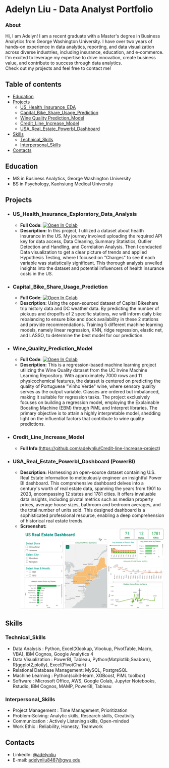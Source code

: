 # Adelyn Liu - Data Analyst Portfolio

### About
Hi, I am Adelyn! I am a recent graduate with a Master's degree in Business Analytics from George Washington University. I have over two years of hands-on experience in data analytics, reporting, and data visualization across diverse industries, including insurance, education, and e-commerce.
I'm excited to leverage my expertise to drive innovation, create business value, and contribute to success through data analytics.       
Check out my projects and feel free to contact me!

## Table of contents
- [Education](#Education)
- [Projects](#Projects)
  + [US_Health_Insurance_EDA](#US_Health_Insurance_Exploratory_Data_Analysis)
  + [Capital_Bike_Share_Usage_Prediction](#Capital_Bike_Share_Usage_Prediction)
  + [Wine Quality Prediction_Model](#Wine_Quality_Prediction_Model)
  + [Credit_Line_Increase_Model](#Credit_Line_Increase_Model)
  + [USA_Real_Estate_PowerbI_Dashboard](#USA_Real_Estate_PowerbI_Dashboard) 
- [Skills](#Skills)
  + [Technical_Skills](#Technical_Skills)
  + [Interpersonal_Skills](#Interpersonal_Skills)
- [Contacts](#Contacts)
  
## Education
- MS in Business Analytics, George Washington University
- BS in Psychology, Kaohsiung Medical University

## Projects
- ### US_Health_Insurance_Exploratory_Data_Analysis
  - **Full Code**: [![Open In Colab](https://colab.research.google.com/assets/colab-badge.svg)](https://github.com/adelynliu/Portfolio/blob/main/US_Health_Insurance_EDA.ipynb)
  - **Description:** In this project, I utilized a dataset about health insurance in the US. My journey involved uploading the required API key for data access, Data Cleaning, Summary Statistics, Outlier Detection and Handling, and Correlation Analysis. Then I conducted Data visualization to get a clear picture of trends and applied Hypothesis Testing, where I focused on "Charges" to see if each variable was statistically significant. This thorough analysis unveiled insights into the dataset and potential influencers of health insurance costs in the US.
  
- ### Capital_Bike_Share_Usage_Prediction
  - **Full Code**: [![Open In Colab](https://colab.research.google.com/assets/colab-badge.svg)](https://github.com/adelynliu/Portfolio/blob/main/CapitalBikeshare.ipynb)
  - **Description:** Using the open-sourced dataset of Capital Bikeshare trip history data and DC weather data.
    By predicting the number of pickups and dropoffs of 2 specific stations, we will inform daily bike rebalancing to ensure bike and dock availability in these 2 stations and provide recommendations. Training 5 different machine learning models, namely linear regression, KNN, ridge regression, elastic net, and LASSO, to determine the best model for our prediction.

    
- ### Wine_Quality_Prediction_Model
   - **Full Code**: [![Open In Colab](https://colab.research.google.com/assets/colab-badge.svg)](https://github.com/adelynliu/Portfolio/blob/main/Wine_Quality.ipynb)
   -  **Description:** This is a regression-based machine learning project utilizing the Wine Quality dataset from the UC Irvine Machine Learning Repository. With approximately 7000 rows and 11 physicochemical features, the dataset is centered on predicting the quality of Portuguese "Vinho Verde" wine, where sensory quality serves as the output variable. Classes are ordered but imbalanced, making it suitable for regression tasks. The project exclusively focuses on building a regression model, employing the Explainable Boosting Machine (EBM) through PiML and Interpret libraries. The primary objective is to attain a highly interpretable model, shedding light on the influential factors that contribute to wine quality predictions.

- ### Credit_Line_Increase_Model
  -  **Full Info**:(https://github.com/adelynliu/Credit-line-Increase-project)
     
- ### USA_Real_Estate_PowerbI_Dashboard (PowerBI)
   - **Description:** Harnessing an open-source dataset containing U.S. Real Estate information to meticulously engineer an insightful Power BI dashboard. This comprehensive dashboard delves into a century's worth of real estate data, spanning the years from 1901 to 2023, encompassing 12 states and 1781 cities. It offers invaluable data insights, including pivotal metrics such as median property prices, average house sizes, bathroom and bedroom averages, and the total number of units sold. This designed dashboard is a sophisticated professional resource, enabling a deep comprehension of historical real estate trends.
    - **Screenshot:**
   ![Dashboard](https://github.com/adelynliu/Portfolio/raw/main/US%20Real%20Estate%20Dashboard.png)



## Skills
 ### Technical_Skills
- Data Analysis : Python, Excel(Xlookup, Vlookup, PivotTable, Macro, VBA), IBM Cognos, Google Analytics 4
- Data Visualization : PowerBI, Tableau, Python(Matplotlib,Seaborn), R(ggplot2,plotly), Excel(PivotChart)
- Relational Database Management: MySQL, PostgreSQL
- Machine Learning : Python(scikit-learn, XGBoost, PiML toolbox)
- Software : Microsoft Office, AWS, Google Colab, Jupyter Notebooks, Rstudio, IBM Cognos, MAMP, PowerBI, Tableau

 ### Interpersonal_Skills
- Project Management : Time Management, Prioritization
- Problem-Solving: Analytic skills, Research skills, Creativity
- Communication : Actively Listening skills, Open-minded
- Work Ethic : Reliability, Honesty, Teamwork

## Contacts
- LinkedIn: [@adelynliu](https://www.linkedin.com/in/adelyn-liu-data-analytics )
- E-mail: adelynliu8487@gwu.edu
